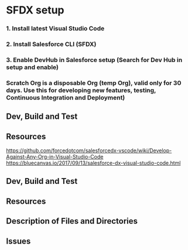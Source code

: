 # SFDX setup

### 1. Install latest Visual Studio Code

### 2. Install Salesforce CLI (SFDX)

### 3. Enable DevHub in Salesforce setup (Search for Dev Hub in setup and enable)

### Scratch Org is a disposable Org (temp Org), valid only for 30 days. Use this for developing new features, testing, Continuous Integration and Deployment)
 

## Dev, Build and Test


## Resources
https://github.com/forcedotcom/salesforcedx-vscode/wiki/Develop-Against-Any-Org-in-Visual-Studio-Code
https://bluecanvas.io/2017/09/13/salesforce-dx-visual-studio-code.html

## Dev, Build and Test


## Resources


## Description of Files and Directories


## Issues


